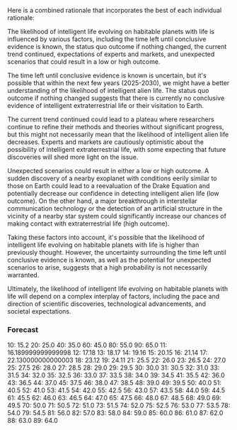Here is a combined rationale that incorporates the best of each individual rationale:

The likelihood of intelligent life evolving on habitable planets with life is influenced by various factors, including the time left until conclusive evidence is known, the status quo outcome if nothing changed, the current trend continued, expectations of experts and markets, and unexpected scenarios that could result in a low or high outcome.

The time left until conclusive evidence is known is uncertain, but it's possible that within the next few years (2025-2030), we might have a better understanding of the likelihood of intelligent alien life. The status quo outcome if nothing changed suggests that there is currently no conclusive evidence of intelligent extraterrestrial life or their visitation to Earth.

The current trend continued could lead to a plateau where researchers continue to refine their methods and theories without significant progress, but this might not necessarily mean that the likelihood of intelligent alien life decreases. Experts and markets are cautiously optimistic about the possibility of intelligent extraterrestrial life, with some expecting that future discoveries will shed more light on the issue.

Unexpected scenarios could result in either a low or high outcome. A sudden discovery of a nearby exoplanet with conditions eerily similar to those on Earth could lead to a reevaluation of the Drake Equation and potentially decrease our confidence in detecting intelligent alien life (low outcome). On the other hand, a major breakthrough in interstellar communication technology or the detection of an artificial structure in the vicinity of a nearby star system could significantly increase our chances of making contact with extraterrestrial life (high outcome).

Taking these factors into account, it's possible that the likelihood of intelligent life evolving on habitable planets with life is higher than previously thought. However, the uncertainty surrounding the time left until conclusive evidence is known, as well as the potential for unexpected scenarios to arise, suggests that a high probability is not necessarily warranted.

Ultimately, the likelihood of intelligent life evolving on habitable planets with life will depend on a complex interplay of factors, including the pace and direction of scientific discoveries, technological advancements, and societal expectations.

### Forecast

10: 15.2
20: 25.0
40: 35.0
60: 45.0
80: 55.0
90: 65.0
11: 16.189999999999998
12: 17.18
13: 18.17
14: 19.16
15: 20.15
16: 21.14
17: 22.130000000000003
18: 23.12
19: 24.11
21: 25.5
22: 26.0
23: 26.5
24: 27.0
25: 27.5
26: 28.0
27: 28.5
28: 29.0
29: 29.5
30: 30.0
31: 30.5
32: 31.0
33: 31.5
34: 32.0
35: 32.5
36: 33.0
37: 33.5
38: 34.0
39: 34.5
41: 35.5
42: 36.0
43: 36.5
44: 37.0
45: 37.5
46: 38.0
47: 38.5
48: 39.0
49: 39.5
50: 40.0
51: 40.5
52: 41.0
53: 41.5
54: 42.0
55: 42.5
56: 43.0
57: 43.5
58: 44.0
59: 44.5
61: 45.5
62: 46.0
63: 46.5
64: 47.0
65: 47.5
66: 48.0
67: 48.5
68: 49.0
69: 49.5
70: 50.0
71: 50.5
72: 51.0
73: 51.5
74: 52.0
75: 52.5
76: 53.0
77: 53.5
78: 54.0
79: 54.5
81: 56.0
82: 57.0
83: 58.0
84: 59.0
85: 60.0
86: 61.0
87: 62.0
88: 63.0
89: 64.0